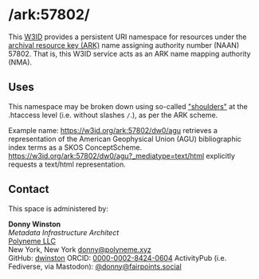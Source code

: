 # /ark:57802/

This [W3ID](https://w3id.org) provides a persistent URI namespace for resources under the [archival resource key (ARK)](https://arks.org/about) name assigning authority number (NAAN) 57802. That is, this W3ID service acts as an ARK name mapping authority (NMA).

## Uses

This namespace may be broken down using so-called ["shoulders"](https://www.ietf.org/archive/id/draft-kunze-ark-36.html#name-optional-shoulders) at the .htaccess level (i.e. without slashes `/`.), as per the ARK scheme.

Example name: https://w3id.org/ark:57802/dw0/agu retrieves a representation of the American Geophysical Union (AGU) bibliographic index terms as a SKOS ConceptScheme. https://w3id.org/ark:57802/dw0/agu?_mediatype=text/html explicitly requests a text/html representation.

## Contact

This space is administered by:

**Donny Winston**  
_Metadata Infrastructure Architect_  
[Polyneme LLC](https://polyneme.xyz/)  
New York, New York
<donny@polyneme.xyz>  
GitHub: [dwinston](https://github.com/dwinston)
ORCID: [0000-0002-8424-0604](https://orcid.org/0000-0002-8424-0604)
ActivityPub (i.e. Fediverse, via Mastodon): [@donny@fairpoints.social](https://fairpoints.social/@donny)
